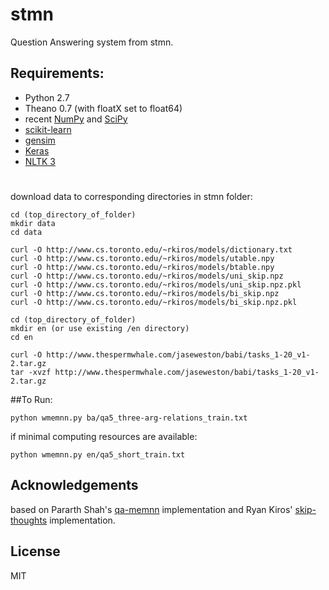 # stmn

Question Answering system from stmn.

## Requirements:
* Python 2.7
* Theano 0.7 (with floatX set to float64)
* recent [NumPy](http://www.numpy.org/) and [SciPy](http://www.scipy.org/)
* [scikit-learn](http://scikit-learn.org/stable/index.html)
* [gensim](https://radimrehurek.com/gensim/) 
* [Keras](https://github.com/fchollet/keras) 
* [NLTK 3](http://www.nltk.org/)

#
download data to corresponding directories in stmn folder:
```
cd (top_directory_of_folder)
mkdir data
cd data

curl -O http://www.cs.toronto.edu/~rkiros/models/dictionary.txt
curl -O http://www.cs.toronto.edu/~rkiros/models/utable.npy
curl -O http://www.cs.toronto.edu/~rkiros/models/btable.npy
curl -O http://www.cs.toronto.edu/~rkiros/models/uni_skip.npz
curl -O http://www.cs.toronto.edu/~rkiros/models/uni_skip.npz.pkl
curl -O http://www.cs.toronto.edu/~rkiros/models/bi_skip.npz
curl -O http://www.cs.toronto.edu/~rkiros/models/bi_skip.npz.pkl
```

```
cd (top_directory_of_folder)
mkdir en (or use existing /en directory)
cd en 

curl -O http://www.thespermwhale.com/jaseweston/babi/tasks_1-20_v1-2.tar.gz
tar -xvzf http://www.thespermwhale.com/jaseweston/babi/tasks_1-20_v1-2.tar.gz
```

##To Run:
```
python wmemnn.py ba/qa5_three-arg-relations_train.txt
```
if minimal computing resources are available:
```
python wmemnn.py en/qa5_short_train.txt
```

## Acknowledgements
based on Pararth Shah's [qa-memnn](https://github.com/pararthshah/qa-memnn) implementation and Ryan Kiros' [skip-thoughts](https://github.com/ryankiros/skip-thoughts) implementation.


## License

MIT
